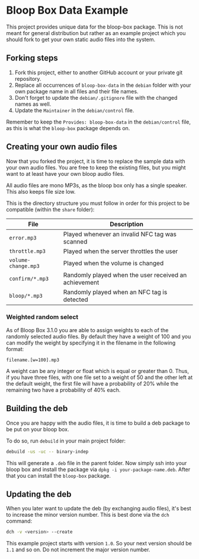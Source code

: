 # Bloop Box Data Example

This project provides unique data for the bloop-box package. This is not meant
for general distribution but rather as an example project which you should fork
to get your own static audio files into the system.

## Forking steps

1. Fork this project, either to another GitHub account or your private git
   repository.
2. Replace all occurrences of `bloop-box-data` in the `debian` folder
   with your own package name in all files and their file names.
4. Don't forget to update the `debian/.gitignore` file with the changed names
   as well.
3. Update the `Maintainer` in the `debian/control` file.

Remember to keep the `Provides: bloop-box-data` in the `debian/control` file, as
this is what the `bloop-box` package depends on.

## Creating your own audio files

Now that you forked the project, it is time to replace the sample data with your
own audio files. You are free to keep the existing files, but you might want to
at least have your own bloop audio files.

All audio files are mono MP3s, as the bloop box only has a single speaker. This
also keeps file size low.

This is the directory structure you must follow in order for this project to be
compatible (within the `share` folder):

| File                | Description                                           |
|---------------------|-------------------------------------------------------|
| `error.mp3`         | Played whenever an invalid NFC tag was scanned        |
| `throttle.mp3`      | Played when the server throttles the user             |
| `volume-change.mp3` | Played when the volume is changed                     |
| `confirm/*.mp3`     | Randomly played when the user received an achievement |
| `bloop/*.mp3`       | Randomly played when an NFC tag is detected           |

### Weighted random select

As of Bloop Box 3.1.0 you are able to assign weights to each of the randomly selected audio files. By default they have
a weight of 100 and you can modify the weight by specifying it in the filename in the following format:

```
filename.[w=100].mp3
```

A weight can be any integer or float which is equal or greater than 0. Thus, if you have three files, with one file set
to a weight of 50 and the other left at the default weight, the first file will have a probability of 20% while the
remaining two have a probability of 40% each.

## Building the deb

Once you are happy with the audio files, it is time to build a deb package to be
put on your bloop box.

To do so, run `debuild` in your main project folder:

```bash
debuild -us -uc -- binary-indep
```

This will generate a `.deb` file in the parent folder. Now simply ssh into your
bloop box and install the package via `dpkg -i your-package-name.deb`. After
that you can install the `bloop-box` package.

## Updating the deb

When you later want to update the deb (by exchanging audio files), it's best to
increase the minor version number. This is best done via the `dch` command:

```bash
dch -v <version> --create
```

This example project starts with version `1.0`. So your next version should be
`1.1` and so on. Do not increment the major version number.

